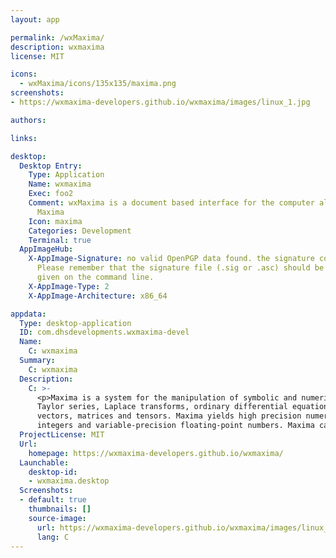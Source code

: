 ```yaml
---
layout: app

permalink: /wxMaxima/
description: wxmaxima
license: MIT

icons:
  - wxMaxima/icons/135x135/maxima.png
screenshots:
- https://wxmaxima-developers.github.io/wxmaxima/images/linux_1.jpg

authors:

links:

desktop:
  Desktop Entry:
    Type: Application
    Name: wxmaxima
    Exec: foo2
    Comment: wxMaxima is a document based interface for the computer algebra system
      Maxima
    Icon: maxima
    Categories: Development
    Terminal: true
  AppImageHub:
    X-AppImage-Signature: no valid OpenPGP data found. the signature could not be verified.
      Please remember that the signature file (.sig or .asc) should be the first file
      given on the command line.
    X-AppImage-Type: 2
    X-AppImage-Architecture: x86_64

appdata:
  Type: desktop-application
  ID: com.dhsdevelopments.wxmaxima-devel
  Name:
    C: wxmaxima
  Summary:
    C: wxmaxima
  Description:
    C: >-
      <p>Maxima is a system for the manipulation of symbolic and numerical expressions, including differentiation, integration,
      Taylor series, Laplace transforms, ordinary differential equations, systems of linear equations, polynomials, sets, lists,
      vectors, matrices and tensors. Maxima yields high precision numerical results by using exact fractions, arbitrary-precision
      integers and variable-precision floating-point numbers. Maxima can plot functions and data in two and three dimensions.</p>
  ProjectLicense: MIT
  Url:
    homepage: https://wxmaxima-developers.github.io/wxmaxima/
  Launchable:
    desktop-id:
    - wxmaxima.desktop
  Screenshots:
  - default: true
    thumbnails: []
    source-image:
      url: https://wxmaxima-developers.github.io/wxmaxima/images/linux_1.jpg
      lang: C
---
```

